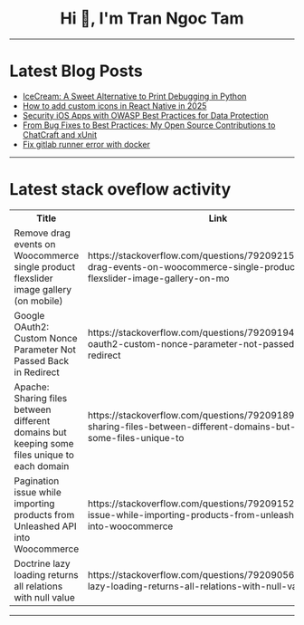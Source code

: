 <h1 align="center">Hi 👋, I'm Tran Ngoc Tam</h1>

---

# Latest Blog Posts 
<!-- BLOG-POST-LIST:START -->
- [IceCream: A Sweet Alternative to Print Debugging in Python](https://dev.to/vidyasagarmsc/icecream-a-sweet-alternative-to-print-debugging-in-python-1lhg)
- [How to add custom icons in React Native in 2025](https://dev.to/oktaysenkan/how-to-add-custom-icons-in-the-react-native-in-2025-1g4b)
- [Security iOS Apps with OWASP Best Practices for Data Protection](https://dev.to/felipefmmobile/security-ios-apps-with-owasp-best-practices-for-data-protection-2c5l)
- [From Bug Fixes to Best Practices: My Open Source Contributions to ChatCraft and xUnit](https://dev.to/harshil_patel/from-bug-fixes-to-best-practices-my-open-source-contributions-to-chatcraft-and-xunit-3kdc)
- [Fix gitlab runner error with docker](https://dev.to/panupongdeve/fix-gitlab-runner-error-with-docker-10li)
<!-- BLOG-POST-LIST:END -->

---

# Latest stack oveflow activity
<table>
  <tr><th>Title</th><th>Link</th></tr>
  <!-- STACKOVERFLOW:START --><tr><td>Remove drag events on Woocommerce single product flexslider image gallery &lpar;on mobile&rpar;</td><td>https://stackoverflow.com/questions/79209215/remove-drag-events-on-woocommerce-single-product-flexslider-image-gallery-on-mo</td></tr><tr><td>Google OAuth2: Custom Nonce Parameter Not Passed Back in Redirect</td><td>https://stackoverflow.com/questions/79209194/google-oauth2-custom-nonce-parameter-not-passed-back-in-redirect</td></tr><tr><td>Apache: Sharing files between different domains but keeping some files unique to each domain</td><td>https://stackoverflow.com/questions/79209189/apache-sharing-files-between-different-domains-but-keeping-some-files-unique-to</td></tr><tr><td>Pagination issue while importing products from Unleashed API into Woocommerce</td><td>https://stackoverflow.com/questions/79209152/pagination-issue-while-importing-products-from-unleashed-api-into-woocommerce</td></tr><tr><td>Doctrine lazy loading returns all relations with null value</td><td>https://stackoverflow.com/questions/79209056/doctrine-lazy-loading-returns-all-relations-with-null-value</td></tr><!-- STACKOVERFLOW:END -->
</table>

---


